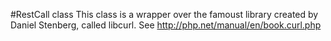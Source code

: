 #RestCall class
This class is a wrapper over the famoust library created by Daniel Stenberg, called libcurl.
See http://php.net/manual/en/book.curl.php
